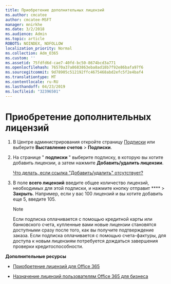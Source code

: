 ```yaml
---
title: Приобретение дополнительных лицензий
ms.author: cmcatee
author: cmcatee-MSFT
manager: mnirkhe
ms.date: 3/2/2018
ms.audience: Admin
ms.topic: article
ROBOTS: NOINDEX, NOFOLLOW
localization_priority: Normal
ms.collection: Adm_O365
ms.custom: ''
ms.assetid: 75fdfd6d-cae7-40fd-bc50-8674bcd3a771
ms.openlocfilehash: 76570a37a8683863eba8ad18b7f92e86bafa97f6
ms.sourcegitcommit: 9d78905c512192ffc4675468abd2efc5f2e4baf4
ms.translationtype: MT
ms.contentlocale: ru-RU
ms.lasthandoff: 04/23/2019
ms.locfileid: "32396501"
---
```

# <a name="buy-additional-licenses"></a>Приобретение дополнительных лицензий

1. В Центре администрирования откройте страницу [Подписки](https://go.microsoft.com/fwlink/p/?linkid=842054) или выберите **Выставление счетов** \> **Подписки**.
    
2. На странице " **подписки** " выберите подписку, в которую вы хотите добавить лицензии, а затем нажмите **Добавить/удалить лицензии**.
    
    [Что делать, если ссылка "Добавить/удалить" отсутствует?](https://support.office.com/article/36081d8d-b3fa-4948-8c34-e217bba825e1#bkmk_no_link)
    
3. В поле **всего лицензий** введите общее количество лицензий, необходимых для этой подписки, и нажмите кнопку отправит **** \> **Закрыть**. Например, если у вас 100 лицензий и вы хотите добавить еще 5, введите 105.
    
    > [!NOTE]
    > Если подписка оплачивается с помощью кредитной карты или банковского счета, купленные вами новые лицензии становятся доступными сразу после того, как вы получите подтверждение заказа. Если подписка оплачивается с помощью счета-фактуры, для доступа к новым лицензиям потребуется дождаться завершения проверки кредитоспособности. 
  
 **Дополнительные ресурсы**
  
- [Приобретение лицензий для Office 365](https://support.office.com/article/36081d8d-b3fa-4948-8c34-e217bba825e1)
    
- [Назначение лицензий пользователям Office 365 для бизнеса](https://support.office.com/article/997596b5-4173-4627-b915-36abac6786dc)
    

